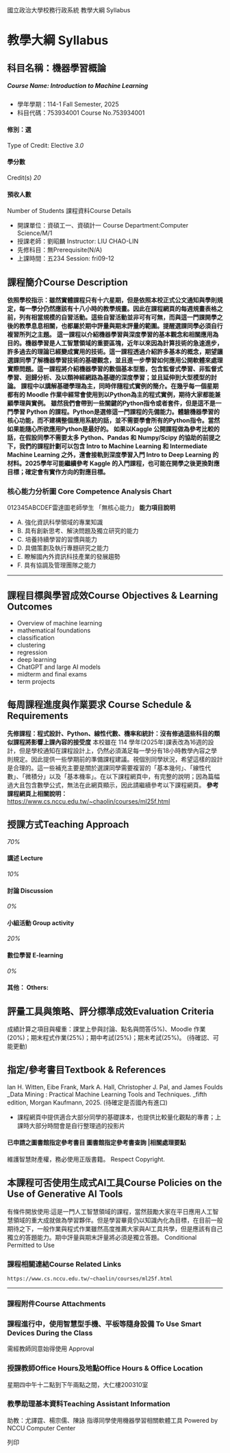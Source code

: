 國立政治大學校務行政系統 教學大綱 Syllabus
# 教學大綱 Syllabus
##  科目名稱：機器學習概論 
#####  Course Name: Introduction to Machine Learning
  * 學年學期：114-1 Fall Semester, 2025 
  * 科目代碼：753934001 Course No.753934001


#### 修別：選
Type of Credit: Elective 
_3.0_
#### 學分數
Credit(s)
_20_
#### 預收人數
Number of Students
課程資料Course Details
  * 開課單位：資碩工一、資碩計一 Course Department:Computer Science/M/1 
  * 授課老師：劉昭麟 Instructor: LIU CHAO-LIN 
  * 先修科目：無Prerequisite(N/A)
  * 上課時間：五234 Session: fri09-12


##  課程簡介Course Description
**依照學校指示：雖然實體課程只有十六星期，但是依照本校正式公文通知與學則規定，每一學分仍然應該有十八小時的教學規畫。因此在課程網頁的每週規畫表格之前，列有相當規模的自習活動。這些自習活動並非可有可無，而與這一門課開學之後的教學息息相關，也都屬於期中評量與期末評量的範圍。提醒選課同學必須自行複習所列之主題。**
**這一課程以介紹機器學習與深度學習的基本觀念和相關應用為目的。機器學習是人工智慧領域的重要區塊，近年以來因為計算技術的急速進步，許多過去的理論已經變成實用的技術。這一課程透過介紹許多基本的概念，期望讓選課同學了解機器學習技術的基礎觀念，並且進一步學習如何應用公開軟體來處理實際問題。這一課程將介紹機器學習的數個基本型態，包含監督式學習、非監督式學習、迴歸分析、及以類神經網路為基礎的深度學習；並且延伸到大型模型的討論。**
**課程中以講解基礎學理為主，同時伴隨程式實例的簡介。在幾乎每一個星期都有的 Moodle 作業中經常會使用到以Python為主的程式實例，期待大家都能兼顧學理與實例。**
**雖然我們會帶到一些關鍵的Python指令或者套件，但是這不是一門學習 Python 的課程。Python是選修這一門課程的先備能力。體驗機器學習的核心功能，而不建構整個應用系統的話，並不需要學會所有的Python指令。當然如果能隨心所欲應用Python是最好的。**
**如果以Kaggle 公開課程做為參考比較的話，在假設同學不需要太多 Python、Pandas 和 Numpy/Scipy 的協助的前提之下，我們的課程計劃可以包含 Intro to Machine Learning 和 Intermediate Machine Learning 之外，還會接軌到深度學習入門 Intro to Deep Learning 的材料。2025學年可能繼續參考 Kaggle 的入門課程，也可能在開學之後更換對應目標；確定會有實作方向的對應目標。**
###  核心能力分析圖 Core Competence Analysis Chart
012345ABCDEF雷達圖老師學生
「無核心能力」 
**能力項目說明**
  * A. 強化資訊科學領域的專業知識
  * B. 具有創新思考、解決問題及獨立研究的能力
  * C. 培養持續學習的習慣與能力
  * D. 具備策劃及執行專題研究之能力
  * E. 瞭解國內外資訊科技產業的發展趨勢
  * F. 具有協調及管理團隊之能力


* * *
##  課程目標與學習成效Course Objectives & Learning Outcomes 
  * Overview of machine learning
  * mathematical foundations
  * classification
  * clustering
  * regression
  * deep learning
  * ChatGPT and large AI models
  * midterm and final exams
  * term projects


##  每周課程進度與作業要求 Course Schedule & Requirements
**先修課程：程式設計、Python、線性代數、機率和統計：沒有修過這些科目的類似課程將影響上課內容的接受度**
本校雖在 114 學年(2025年)課表改為16週的設計，但是學校通知在課程設計上，仍然必須滿足每一學分有18小時教學內容之學則規定。因此提供一些學期前的準備課程建議。視個別同學狀況，希望這樣的設計是合理的。這一些補充主要是關於選課同學需要複習的「基本幾何」、「線性代數」、「微積分」以及「基本機率」。在以下課程網頁中，有完整的說明；因為篇幅過大且包含數學公式，無法在此網頁顯示，因此請繼續參考以下課程網頁。
**參考課程網頁上相關說明：** <https://www.cs.nccu.edu.tw/~chaolin/courses/ml25f.html>
##  授課方式Teaching Approach
_70%_
####  講述 Lecture
_10%_
####  討論 Discussion
_0%_
####  小組活動 Group activity
_20%_
####  數位學習 E-learning
_0%_
####  其他： Others:
##  評量工具與策略、評分標準成效Evaluation Criteria
成績計算之項目與權重：課堂上參與討論、點名與問答(5%)、Moodle 作業(20%)；期末程式作業(25%)；期中考試(25%)；期末考試(25%)。
(待確認、可能更動)
##  指定/參考書目Textbook & References
Ian H. Witten, Eibe Frank, Mark A. Hall, Christopher J. Pal, and James Foulds   _Data Mining : Practical Machine Learning Tools and Techniques. _fifth edition, Morgan Kaufmann, 2025. (待確定是否國內有進口)
  * 課程網頁中提供適合大部分同學的基礎課本，也提供比較量化觀點的專書；上課時大部分時間會是自行整理過的投影片


####  已申請之圖書館指定參考書目  圖書館指定參考書查詢 |相關處理要點
維護智慧財產權，務必使用正版書籍。 Respect Copyright.
##  本課程可否使用生成式AI工具Course Policies on the Use of Generative AI Tools
有條件開放使用:這是一門人工智慧領域的課程，當然鼓勵大家在平日應用人工智慧領域的重大成就做為學習夥伴。但是學習畢竟仍以知識內化為目標，在目前一般期待之下，一般作業與程式作業雖然高度推薦大家與AI工具共學，但是應該有自己獨立的答題能力。期中評量與期末評量將必須是獨立答題。 Conditional Permitted to Use 
###  課程相關連結Course Related Links
```
https://www.cs.nccu.edu.tw/~chaolin/courses/ml25f.html
```

* * *
###  課程附件Course Attachments
###  課程進行中，使用智慧型手機、平板等隨身設備 To Use Smart Devices During the Class
需經教師同意始得使用  Approval
###  授課教師Office Hours及地點Office Hours & Office Location
星期四中午十二點到下午兩點之間，大仁樓200310室
###  教學助理基本資料Teaching Assistant Information
助教：尤譯霆、楊宗儒、陳詠
指導同學使用機器學習相關軟體工具
Powered by NCCU Computer Center
  
列印
